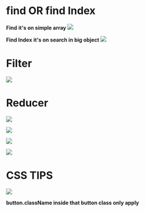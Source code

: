 # find OR find Index

**Find**
**it's on simple array**
![](https://i.imgur.com/xUiHhaG.png)


**Find Index**
**it's on search in big object**
![](https://i.imgur.com/Qi4bFWP.png)


# Filter

![](https://i.imgur.com/zmZpnGV.png)


# Reducer

![](https://i.imgur.com/rtXCNGp.png)


![](https://i.imgur.com/ptnQhJM.png)

![](https://i.imgur.com/8gMuNcS.png)


![](https://i.imgur.com/gtpcfKE.png)


# CSS TIPS

![](https://i.imgur.com/4uCbcQo.png)


**button.className inside that button class only apply**